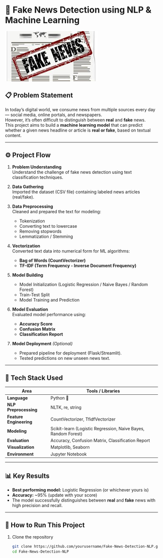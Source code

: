# 📰 Fake News Detection using NLP & Machine Learning

![Fake News Detection Banner](FakeNews_Banner.jpeg)

## 📋 Problem Statement
In today’s digital world, we consume news from multiple sources every day — social media, online portals, and newspapers.  
However, it’s often difficult to distinguish between **real** and **fake** news.  
This project aims to build a **machine learning model** that can predict whether a given news headline or article is **real or fake**, based on textual content.

---

## ⚙️ Project Flow

1. **Problem Understanding**  
   Understand the challenge of fake news detection using text classification techniques.

2. **Data Gathering**  
   Imported the dataset (CSV file) containing labeled news articles (real/fake).

3. **Data Preprocessing**  
   Cleaned and prepared the text for modeling:
   - Tokenization  
   - Converting text to lowercase  
   - Removing stopwords  
   - Lemmatization / Stemming  

4. **Vectorization**  
   Converted text data into numerical form for ML algorithms:  
   - **Bag of Words (CountVectorizer)**  
   - **TF-IDF (Term Frequency - Inverse Document Frequency)**  

5. **Model Building**  
   - Model Initialization (Logistic Regression / Naive Bayes / Random Forest)  
   - Train-Test Split  
   - Model Training and Prediction  

6. **Model Evaluation**  
   Evaluated model performance using:  
   - **Accuracy Score**  
   - **Confusion Matrix**  
   - **Classification Report**

7. **Model Deployment** *(Optional)*  
   - Prepared pipeline for deployment (Flask/Streamlit).  
   - Tested predictions on new unseen news text.

---

## 🧠 Tech Stack Used

| Area | Tools / Libraries |
|------|--------------------|
| **Language** | Python 🐍 |
| **NLP Preprocessing** | NLTK, re, string |
| **Feature Engineering** | CountVectorizer, TfidfVectorizer |
| **Modeling** | Scikit-learn (Logistic Regression, Naive Bayes, Random Forest) |
| **Evaluation** | Accuracy, Confusion Matrix, Classification Report |
| **Visualization** | Matplotlib, Seaborn |
| **Environment** | Jupyter Notebook |

---

## 📊 Key Results
- **Best performing model:** Logistic Regression (or whichever yours is)  
- **Accuracy:** ~95% (update with your score)  
- The model successfully distinguishes between **real** and **fake** news with high precision and recall.

---

## 🚀 How to Run This Project

1. Clone the repository  
   ```bash
   git clone https://github.com/yourusername/Fake-News-Detection-NLP.git
   cd Fake-News-Detection-NLP
